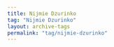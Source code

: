 ```yaml
---
title: Nijmie Dzurinko
tag: "Nijmie Dzurinko"
layout: archive-tags
permalink: "tag/nijmie-dzurinko"
---
```

